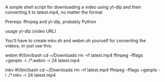 A simple shell script for downloading a video using yt-dlp and then converting it to latest.mp4, no matter the format

Prereqs: ffmpeg and yt-dlp, probably Python

usage
yt-dlp (video URL)

You'll have to create mkv.sh and webm.sh yourself for converting the videos, or just use this:

webm
#!/bin/bash
cd ~/Downloads
rm -rf latest.mp4
ffmpeg -fflags +genpts -i ./*.webm -r 24 latest.mp4

mkv
#!/bin/bash
cd ~/Downloads
rm -rf latest.mp4
ffmpeg -fflags +genpts -i ./*.mkv -r 24 latest.mp4
